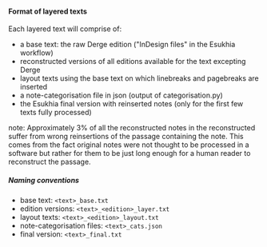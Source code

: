 #### Format of layered texts

Each layered text will comprise of:
- a base text: the raw Derge edition ("InDesign files" in the Esukhia workflow)
- reconstructed versions of all editions available for the text excepting Derge
- layout texts using the base text on which linebreaks and pagebreaks are inserted
- a note-categorisation file in json (output of categorisation.py)
- the Esukhia final version with reinserted notes (only for the first few texts fully processed)
 
note: Approximately 3% of all the reconstructed notes in the reconstructed suffer from wrong reinsertions of the passage containing the note. This comes from the fact original notes were not thought to be processed in a software but rather for them to be just long enough for a human reader to reconstruct the passage.

##### Naming conventions
- base text: `<text>_base.txt`
- edition versions: `<text>_<edition>_layer.txt`
- layout texts: `<text>_<edition>_layout.txt`
- note-categorisation files: `<text>_cats.json`
- final version: `<text>_final.txt`

